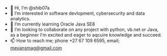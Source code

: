 - 👋 Hi, I’m @shib07a
- 👀 I’m interested in software devlopment, cybersecurity and data analytics.
- 🌱 I’m currently learning Oracle Java SE8 
- 💞️ I’m looking to collaborate on any project with python, vb.net or Java, as a beginner I'm excited and eager to aqcuire knowledge and succeed.
- 📫 How to reach me; phone +27 67 109 6595, email; mevansmag@gmail.com

<!---
shib07a/shib07a is a ✨ special ✨ repository because its `README.md` (this file) appears on your GitHub profile.
You can click the Preview link to take a look at your changes.
--->
